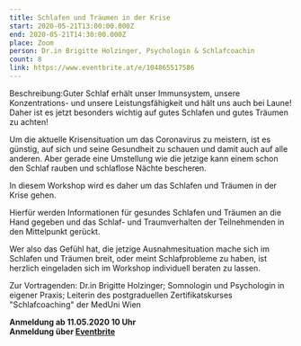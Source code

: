 ```yaml
---
title: Schlafen und Träumen in der Krise
start: 2020-05-21T13:00:00.000Z
end: 2020-05-21T14:30:00.000Z
place: Zoom
person: Dr.in Brigitte Holzinger, Psychologin & Schlafcoachin
count: 8
link: https://www.eventbrite.at/e/104865517586
---
```

Beschreibung:Guter Schlaf erhält unser Immunsystem, unsere Konzentrations- und unsere Leistungsfähigkeit und hält uns auch bei Laune! Daher ist es jetzt besonders wichtig auf gutes Schlafen und gutes Träumen zu achten!

Um die aktuelle Krisensituation um das Coronavirus zu meistern, ist es günstig, auf sich und seine Gesundheit zu schauen und damit auch auf alle anderen. Aber gerade eine Umstellung wie die jetzige kann einem schon den Schlaf rauben und schlaflose Nächte bescheren.

In diesem Workshop wird es daher um das Schlafen und Träumen in der Krise gehen.

Hierfür werden Informationen für gesundes Schlafen und Träumen an die Hand gegeben und das Schlaf- und Traumverhalten der Teilnehmenden in den Mittelpunkt gerückt.

Wer also das Gefühl hat, die jetzige Ausnahmesituation mache sich im Schlafen und Träumen breit, oder meint Schlafprobleme zu haben, ist herzlich eingeladen sich im Workshop individuell beraten zu lassen.

Zur Vortragenden: Dr.in Brigitte Holzinger; Somnologin und Psychologin in eigener Praxis; Leiterin des postgraduellen Zertifikatskurses "Schlafcoaching" der MedUni Wien

**Anmeldung ab 11.05.2020 10 Uhr**\
**Anmeldung über [Eventbrite ](https://www.eventbrite.at/e/104865517586)**